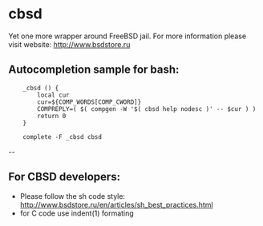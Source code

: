 cbsd
====

Yet one more wrapper around FreeBSD jail.
For more information please visit website: http://www.bsdstore.ru


Autocompletion sample for bash:
--
        _cbsd () {
        	local cur
        	cur=${COMP_WORDS[COMP_CWORD]}
        	COMPREPLY=( $( compgen -W '$( cbsd help nodesc )' -- $cur ) )
        	return 0
        }

        complete -F _cbsd cbsd
--

For CBSD developers:
--

* Please follow the sh code style: http://www.bsdstore.ru/en/articles/sh_best_practices.html
* for C code use indent(1) formating






